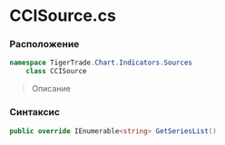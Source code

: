 
# CCISource.cs
### Расположение
```csharp
namespace TigerTrade.Chart.Indicators.Sources  
    class CCISource
```

> Описание

### Синтаксис
```csharp
public override IEnumerable<string> GetSeriesList()
```
